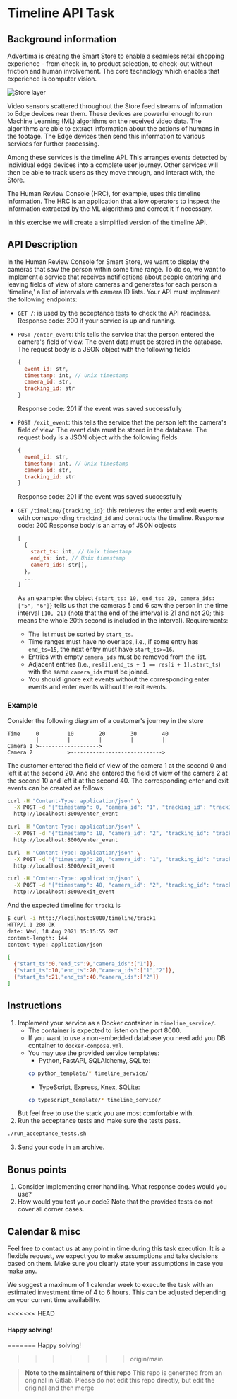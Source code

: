 # Timeline API Task

## Background information

Advertima is creating the Smart Store to enable a seamless retail shopping experience - from check-in, to product selection, to check-out without friction and human involvement. The core technology which enables that experience is computer vision.

![Store layer](static/store.png)

Video sensors scattered throughout the Store feed streams of  information to Edge devices near them. These devices are powerful  enough to run Machine Learning (ML) algorithms on the received video data. The algorithms are able to extract  information about the actions of humans in the footage. The Edge devices then send this information to various services for further processing.

Among these services is the timeline API. This arranges events detected by individual edge devices into a complete user journey. Other services will then be able to track users as they move through, and interact with, the Store.

The Human Review Console (HRC), for example, uses this timeline information. The HRC is an application that allow operators to inspect the information extracted by the ML algorithms and correct it if necessary.

In this exercise we will create a simplified version of the timeline API.

## API Description

In the Human Review Console for Smart Store, we want to display the cameras that saw the person within some time range. To do so, we want to implement a service that receives notifications about people entering and leaving fields of view of store cameras and generates for each person a 'timeline,' a list of intervals with camera ID lists.
Your API must implement the following endpoints:

* `GET /`: is used by the acceptance tests to check the API readiness.
  Response code: 200 if your service is up and running.

* `POST /enter_event`: this tells the service that the person entered the camera's field of view. The event data must be stored in the database.
  The request body is a JSON object with the following fields
  ```javascript
  {
    event_id: str,
    timestamp: int, // Unix timestamp
    camera_id: str,
    tracking_id: str
  }
  ```
  Response code: 201 if the event was saved successfully

* `POST /exit_event`: this tells the service that the person left the camera's field of view. The event data must be stored in the database.
  The request body is a JSON object with the following fields
  ```javascript
  {
    event_id: str,
    timestamp: int, // Unix timestamp
    camera_id: str,
    tracking_id: str
  }
  ```
  Response code: 201 if the event was saved successfully

* `GET /timeline/{tracking_id}`: this retrieves the enter and exit events with corresponding `trackind_id` and constructs the timeline.
  Response code: 200
  Response body is an array of JSON objects
  ```javascript
  [
    {
      start_ts: int, // Unix timestamp
      end_ts: int, // Unix timestamp
      camera_ids: str[],
    },
    ...
  ]
  ```
  As an example: the object `{start_ts: 10, end_ts: 20, camera_ids: ["5", "6"]}` tells us that the cameras 5 and 6 saw the person in the time interval `[10, 21)` (note that the end of the interval is 21 and not 20; this means the whole 20th second is included in the interval).
  Requirements:
  * The list must be sorted by `start_ts`.
  * Time ranges must have no overlaps, i.e., if some entry has `end_ts=15`, the next entry must have `start_ts>=16`.
  * Entries with empty `camera_ids` must be removed from the list.
  * Adjacent entries (i.e., `res[i].end_ts + 1 == res[i + 1].start_ts`) with the same `camera_ids` must be joined.
  * You should ignore exit events without the corresponding enter events and enter events without the exit events.

### Example

Consider the following diagram of a customer's journey in the store
```text
Time     0         10        20        30        40
         |         |         |         |         |
Camera 1 >------------------->
Camera 2           >----------------------------->
```
The customer entered the field of view of the camera 1 at the second 0 and left it at the second 20.
And she entered the field of view of the camera 2 at the second 10 and left it at the second 40.
The corresponding enter and exit events can be created as follows:
``` sh
curl -H "Content-Type: application/json" \
  -X POST -d '{"timestamp": 0, "camera_id": "1", "tracking_id": "track1", "event_id": "clFZgt1"}' \
  http://localhost:8000/enter_event

curl -H "Content-Type: application/json" \
  -X POST -d '{"timestamp": 10, "camera_id": "2", "tracking_id": "track1", "event_id": "clFZgt2"}' \
  http://localhost:8000/enter_event

curl -H "Content-Type: application/json" \
  -X POST -d '{"timestamp": 20, "camera_id": "1", "tracking_id": "track1", "event_id": "clFZgt3"}' \
  http://localhost:8000/exit_event

curl -H "Content-Type: application/json" \
  -X POST -d '{"timestamp": 40, "camera_id": "2", "tracking_id": "track1", "event_id": "clFZgt4"}' \
  http://localhost:8000/exit_event
```

And the expected timeline for `track1` is
```sh
$ curl -i http://localhost:8000/timeline/track1
HTTP/1.1 200 OK
date: Wed, 18 Aug 2021 15:15:55 GMT
content-length: 144
content-type: application/json

[
  {"start_ts":0,"end_ts":9,"camera_ids":["1"]},
  {"start_ts":10,"end_ts":20,"camera_ids":["1","2"]},
  {"start_ts":21,"end_ts":40,"camera_ids":["2"]}
]
```

## Instructions

1. Implement your service as a Docker container in `timeline_service/`.
   * The container is expected to listen on the port 8000.
   * If you want to use a non-embedded database you need add you DB container to `docker-compose.yml`.
   * You may use the provided service templates:
      * Python, FastAPI, SQLAlchemy, SQLite:
      ```sh
      cp python_template/* timeline_service/
      ```
      * TypeScript, Express, Knex, SQLite:
      ```sh
      cp typescript_template/* timeline_service/
      ```
    But feel free to use the stack you are most comfortable with.
2. Run the acceptance tests and make sure the tests pass.
  ```sh
  ./run_acceptance_tests.sh
  ```
3. Send your code in an archive.

## Bonus points

1. Consider implementing error handling. What response codes would you use?
2. How would you test your code? Note that the provided tests do not cover all corner cases.

## Calendar & misc

Feel free to contact us at any point in time during this task execution.
It is a flexible request, we expect you to make assumptions and take decisions based on them. Make sure you clearly state your assumptions in case you make any.

We suggest a maximum of 1 calendar week to execute the task with an estimated investment time of 4 to 6 hours. This can be adjusted depending on your current time availability.

<<<<<<< HEAD
#### Happy solving!

=======
Happy solving!
>>>>>>> origin/main

> **Note to the maintainers of this repo** This repo is generated from an original in Gitlab. Please do not edit this repo directly, but edit the original and then merge
